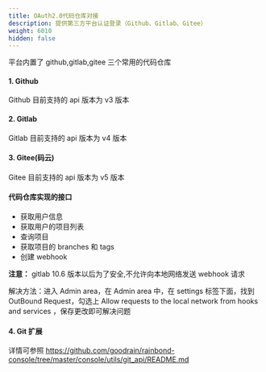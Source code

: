 ```yaml
---
title: OAuth2.0代码仓库对接
description: 提供第三方平台认证登录（Github、Gitlab、Gitee）
weight: 6010
hidden: false
---
```


平台内置了 github,gitlab,gitee 三个常用的代码仓库

#### 1. Github

Github 目前支持的 api 版本为 v3 版本

#### 2. Gitlab

Gitlab 目前支持的 api 版本为 v4 版本

#### 3. Gitee(码云)

Gitee 目前支持的 api 版本为 v5 版本

#### 代码仓库实现的接口

- 获取用户信息
- 获取用户的项目列表
- 查询项目
- 获取项目的 branches 和 tags
- 创建 webhook

**注意：** gitlab 10.6 版本以后为了安全,不允许向本地网络发送 webhook 请求

解决方法：进入 Admin area，在 Admin area 中，在 settings 标签下面，找到 OutBound Request，勾选上 Allow requests to the local network from hooks and services ，保存更改即可解决问题

#### 4. Git 扩展

详情可参照
https://github.com/goodrain/rainbond-console/tree/master/console/utils/git_api/README.md
